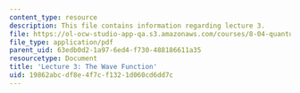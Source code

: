 ```yaml
---
content_type: resource
description: This file contains information regarding lecture 3.
file: https://ol-ocw-studio-app-qa.s3.amazonaws.com/courses/8-04-quantum-physics-i-spring-2013/19862abcdf8e4f7cf1321d060cd6dd7c_MIT8_04S13_Lec03.pdf
file_type: application/pdf
parent_uid: 63edb0d2-1a97-6ed4-f730-488186611a35
resourcetype: Document
title: 'Lecture 3: The Wave Function'
uid: 19862abc-df8e-4f7c-f132-1d060cd6dd7c
---
```

